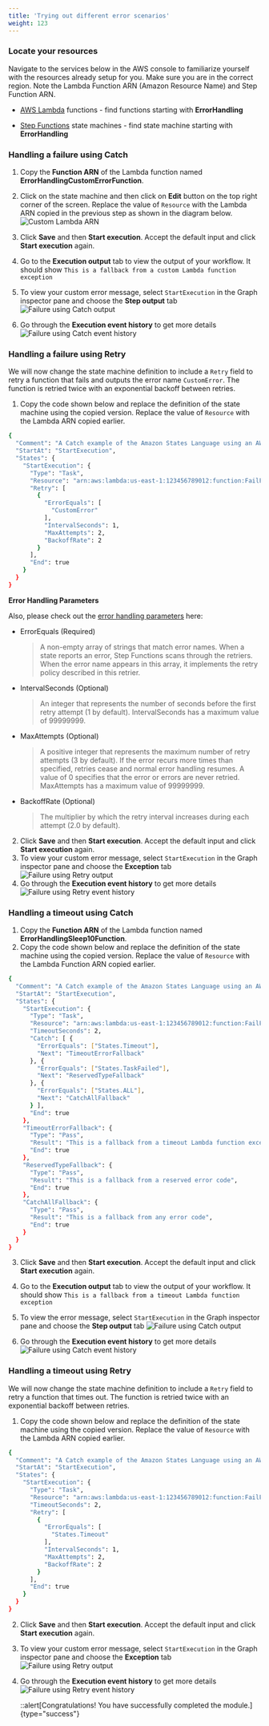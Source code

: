 ```yaml
---
title: 'Trying out different error scenarios'
weight: 123
---
```


### Locate your resources

Navigate to the services below in the AWS console to familiarize yourself with the resources already setup for you. Make sure you are in the correct region. Note the Lambda Function ARN (Amazon Resource Name) and Step Function ARN.

- [AWS Lambda](https://console.aws.amazon.com/lambda/home) functions - find functions starting with **ErrorHandling**

- [Step Functions](https://console.aws.amazon.com/states/home) state machines - find state machine starting with **ErrorHandling**

### Handling a failure using Catch

1. Copy the **Function ARN** of the Lambda function named **ErrorHandlingCustomErrorFunction**.

2. Click on the state machine and then click on **Edit** button on the top right corner of the screen. Replace the value of `Resource` with the Lambda ARN copied in the previous step as shown in the diagram below.
   ![Custom Lambda ARN](/static/img/module-10/error-handling-custom-lambda-arn.png)

3. Click **Save** and then **Start execution**. Accept the default input and click **Start execution** again.

4. Go to the **Execution output** tab to view the output of your workflow. It should show `This is a fallback from a custom Lambda function exception`

5. To view your custom error message, select `StartExecution` in the Graph inspector pane and choose the **Step output** tab
   ![Failure using Catch output](/static/img/module-10/error-handling-custom-error-catch-output.png)
6. Go through the **Execution event history** to get more details
   ![Failure using Catch event history](/static/img/module-10/error-handling-custom-error-catch-event-history.png)

### Handling a failure using Retry

We will now change the state machine definition to include a `Retry` field to retry a function that fails and outputs the error name `CustomError`. The function is retried twice with an exponential backoff between retries.

1. Copy the code shown below and replace the definition of the state machine using the copied version. Replace the value of `Resource` with the Lambda ARN copied earlier.

```bash
{
  "Comment": "A Catch example of the Amazon States Language using an AWS Lambda function",
  "StartAt": "StartExecution",
  "States": {
    "StartExecution": {
      "Type": "Task",
      "Resource": "arn:aws:lambda:us-east-1:123456789012:function:FailFunction",
      "Retry": [
        {
          "ErrorEquals": [
            "CustomError"
          ],
          "IntervalSeconds": 1,
          "MaxAttempts": 2,
          "BackoffRate": 2
        }
      ],
      "End": true
    }
  }
}
```

**Error Handling Parameters**

Also, please check out the [error handling parameters](https://docs.aws.amazon.com/step-functions/latest/dg/concepts-error-handling.html) here:

- ErrorEquals (Required)

  > A non-empty array of strings that match error names. When a state reports an error, Step Functions scans through the retriers. When the error name appears in this array, it implements the retry policy described in this retrier.

- IntervalSeconds (Optional)

  > An integer that represents the number of seconds before the first retry attempt (1 by default). IntervalSeconds has a maximum value of 99999999.

- MaxAttempts (Optional)

  > A positive integer that represents the maximum number of retry attempts (3 by default). If the error recurs more times than specified, retries cease and normal error handling resumes. A value of 0 specifies that the error or errors are never retried. MaxAttempts has a maximum value of 99999999.

- BackoffRate (Optional)

  > The multiplier by which the retry interval increases during each attempt (2.0 by default).

2. Click **Save** and then **Start execution**. Accept the default input and click **Start execution** again.
3. To view your custom error message, select `StartExecution` in the Graph inspector pane and choose the **Exception** tab
   ![Failure using Retry output](/static/img/module-10/error-handling-custom-error-retry-output.png)
4. Go through the **Execution event history** to get more details
   ![Failure using Retry event history](/static/img/module-10/error-handling-custom-error-retry-event-history.png)

### Handling a timeout using Catch

1. Copy the **Function ARN** of the Lambda function named **ErrorHandlingSleep10Function**.
2. Copy the code shown below and replace the definition of the state machine using the copied version. Replace the value of `Resource` with the Lambda Function ARN copied earlier.

```bash
{
  "Comment": "A Catch example of the Amazon States Language using an AWS Lambda function",
  "StartAt": "StartExecution",
  "States": {
    "StartExecution": {
      "Type": "Task",
      "Resource": "arn:aws:lambda:us-east-1:123456789012:function:FailFunction",
      "TimeoutSeconds": 2,
      "Catch": [ {
        "ErrorEquals": ["States.Timeout"],
        "Next": "TimeoutErrorFallback"
      }, {
        "ErrorEquals": ["States.TaskFailed"],
        "Next": "ReservedTypeFallback"
      }, {
        "ErrorEquals": ["States.ALL"],
        "Next": "CatchAllFallback"
      } ],
      "End": true
    },
    "TimeoutErrorFallback": {
      "Type": "Pass",
      "Result": "This is a fallback from a timeout Lambda function exception",
      "End": true
    },
    "ReservedTypeFallback": {
      "Type": "Pass",
      "Result": "This is a fallback from a reserved error code",
      "End": true
    },
    "CatchAllFallback": {
      "Type": "Pass",
      "Result": "This is a fallback from any error code",
      "End": true
    }
  }
}
```

3. Click **Save** and then **Start execution**. Accept the default input and click **Start execution** again.

4. Go to the **Execution output** tab to view the output of your workflow. It should show `This is a fallback from a timeout Lambda function exception`

5. To view the error message, select `StartExecution` in the Graph inspector pane and choose the **Step output** tab
   ![Failure using Catch output](/static/img/module-10/error-handling-timeout-error-catch-output.png)
6. Go through the **Execution event history** to get more details
   ![Failure using Catch event history](/static/img/module-10/error-handling-timeout-error-catch-event-history.png)

### Handling a timeout using Retry

We will now change the state machine definition to include a `Retry` field to retry a function that times out. The function is retried twice with an exponential backoff between retries.

1. Copy the code shown below and replace the definition of the state machine using the copied version. Replace the value of `Resource` with the Lambda ARN copied earlier.

```bash
{
  "Comment": "A Catch example of the Amazon States Language using an AWS Lambda function",
  "StartAt": "StartExecution",
  "States": {
    "StartExecution": {
      "Type": "Task",
      "Resource": "arn:aws:lambda:us-east-1:123456789012:function:FailFunction",
      "TimeoutSeconds": 2,
      "Retry": [
        {
          "ErrorEquals": [
            "States.Timeout"
          ],
          "IntervalSeconds": 1,
          "MaxAttempts": 2,
          "BackoffRate": 2
        }
      ],
      "End": true
    }
  }
}
```

2. Click **Save** and then **Start execution**. Accept the default input and click **Start execution** again.
3. To view your custom error message, select `StartExecution` in the Graph inspector pane and choose the **Exception** tab
   ![Failure using Retry output](/static/img/module-10/error-handling-timeout-error-retry-output.png)
4. Go through the **Execution event history** to get more details
   ![Failure using Retry event history](/static/img/module-10/error-handling-timeout-error-retry-event-history.png)

   ::alert[Congratulations! You have successfully completed the module.]{type="success"}

